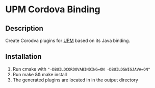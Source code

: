 UPM Cordova Binding
==========

## Description

Create Corodva plugins for [UPM](https://github.com/intel-iot-devkit/upm`) based on its Java binding.

## Installation
1. Run cmake with `"-DBUILDCORDOVABINDING=ON -DBUILDSWIGJAVA=ON"`
2. Run make && make install
3. The generated plugins are located in in the output directory

